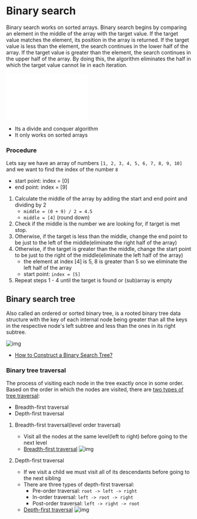 # Binary search

Binary search works on sorted arrays. Binary search begins by comparing an element in the middle of the array with the target value. If the target value matches the element, its position in the array is returned. If the target value is less than the element, the search continues in the lower half of the array. If the target value is greater than the element, the search continues in the upper half of the array. By doing this, the algorithm eliminates the half in which the target value cannot lie in each iteration.

![gif](/imgs/Binary-search-work.gif)

- Its a divide and conquer algorithm
- It only works on sorted arrays

### Procedure

Lets say we have an array of numbers `[1, 2, 3, 4, 5, 6, 7, 8, 9, 10]` and we want to find the index of the number `8`
- start point: index = [0]
- end point: index = [9]

1. Calculate the middle of the array by adding the start and end point and dividing by 2
    - `middle = (0 + 9) / 2 = 4.5`
    - `middle = [4]` (round down)
2. Check if the middle is the number we are looking for, if target is met stop.
3. Otherwise, if the target is less than the middle, change the end point to be just to the left of the middle(eliminate the right half of the array)
4. Otherwise, if the target is greater than the middle, change the start point to be just to the right of the middle(eliminate the left half of the array)
    - the element at index [4] is 5, 8 is greater than 5 so we eliminate the left half of the array
    - start point: `index = [5]`
5. Repeat steps 1 - 4 until the target is found or (sub)array is empty

## Binary search tree

Also called an ordered or sorted binary tree, is a rooted binary tree data structure with the key of each internal node being greater than all the keys in the respective node's left subtree and less than the ones in its right subtree.

![img](https://upload.wikimedia.org/wikipedia/commons/thumb/d/da/Binary_search_tree.svg/200px-Binary_search_tree.svg.png)

- [How to Construct a Binary Search Tree?](https://www.youtube.com/watch?v=FvdPo8PBQtc)


### Binary tree traversal

The process of visiting each node in the tree exactly once in some order. Based on the order in which the nodes are visited, there are [two types of tree traversal](https://www.youtube.com/watch?v=9RHO6jU--GU):
- Breadth-first traversal
- Depth-first traversal

1. Breadth-first traversal(level order traversal)
    - Visit all the nodes at the same level(left to right) before going to the next level
    - [Breadth-first traversal](https://www.youtube.com/watch?v=86g8jAQug04) 
![img](https://upload.wikimedia.org/wikipedia/commons/thumb/3/33/Breadth-first-tree.svg/200px-Breadth-first-tree.svg.png)

2. Depth-first traversal
    - If we visit a child we must visit all of its descendants before going to the next sibling
    - There are three types of depth-first traversal:
        - Pre-order traversal: `root -> left -> right`
        - In-order traversal: `left -> root -> right`
        - Post-order traversal: `left -> right -> root`
    - [Depth-first traversal](https://www.youtube.com/watch?v=9RHO6jU--GU)
![img](https://upload.wikimedia.org/wikipedia/commons/thumb/7/7f/Depth-First-Search.gif/200px-Depth-First-Search.gif)